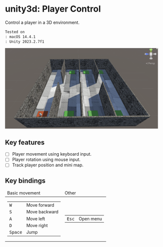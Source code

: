 # unity3d: Player Control

Control a player in a 3D environment. 

    Tested on
    : macOS 14.4.1
    : Unity 2023.2.7f1

<img src="Var/Images/Screenshot.png" alt="Screenshot">

## Key features

- [ ] Player movement using keyboard input.
- [ ] Player rotation using mouse input.
- [ ] Track player position and mini map.

## Key bindings

<table>

<thead>
<tr>
<td>Basic movement</td>
<td>Other</td>
</tr>
</thead>

<tbody>


<!-- Basic movement -->
<tr>
<td>

<table>
<tbody>
<tr>
<td><kbd>W</kbd></td>
<td>Move forward</td>
</tr>
<tr>
<td><kbd>S</kbd></td>
<td>Move backward</td>
</tr>
<tr>
<td><kbd>A</kbd></td>
<td>Move left</td>
</tr>
<tr>
<td><kbd>D</kbd></td>
<td>Move right</td>
</tr>
<tr>
<td><kbd>Space</kbd></td>
<td>Jump</td>
</tr>
</tbody>
</table>


</td>
<td>
<!-- Other -->

<table>
<tbody>
<tr>

<td><kbd>Esc</kbd></td>
<td>Open menu</td>

</tr>
</tbody>
</table>

</tr>
</tbody>
</table>
